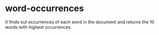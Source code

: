 # word-occurrences
It finds out occurrences of each word in the document and returns the 10 words with highest occurrences.
